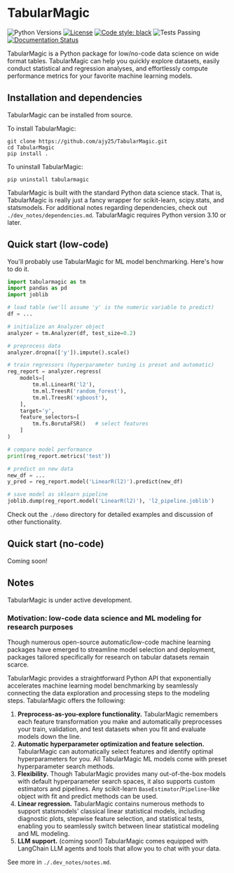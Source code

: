# TabularMagic

![Python Versions](https://img.shields.io/badge/python-3.10%20%7C%203.11%20%7C%203.12-blue)
[![License](https://img.shields.io/badge/License-BSD%203--Clause-blue.svg)](https://opensource.org/licenses/BSD-3-Clause)
[![Code style: black](https://img.shields.io/badge/code%20style-black-000000.svg)](https://github.com/psf/black)
![Tests Passing](https://github.com/ajy25/TabularMagic/actions/workflows/test.yml/badge.svg)
[![Documentation Status](https://readthedocs.org/projects/tabularmagic/badge/?version=latest)](https://tabularmagic.readthedocs.io/en/latest/?badge=latest)



TabularMagic is a Python package for low/no-code data science on wide format tables.
TabularMagic can help you quickly explore datasets, 
easily conduct statistical and regression analyses, 
and effortlessly compute performance metrics for your favorite machine learning models.


## Installation and dependencies

TabularMagic can be installed from source.

To install TabularMagic:
```
git clone https://github.com/ajy25/TabularMagic.git
cd TabularMagic
pip install .
```

To uninstall TabularMagic:
```
pip uninstall tabularmagic
```

TabularMagic is built with the standard Python data science stack.
That is, TabularMagic is really just a fancy wrapper for scikit-learn, scipy.stats, and statsmodels. 
For additional notes regarding dependencies, check out `./dev_notes/dependencies.md`. 
TabularMagic requires Python version 3.10 or later.


## Quick start (low-code)

You'll probably use TabularMagic for ML model benchmarking. Here's how to do it.

```python
import tabularmagic as tm
import pandas as pd
import joblib

# load table (we'll assume 'y' is the numeric variable to predict)
df = ...

# initialize an Analyzer object
analyzer = tm.Analyzer(df, test_size=0.2)

# preprocess data
analyzer.dropna(['y']).impute().scale()

# train regressors (hyperparameter tuning is preset and automatic)
reg_report = analyzer.regress(
    models=[
        tm.ml.LinearR('l2'),
        tm.ml.TreesR('random_forest'),
        tm.ml.TreesR('xgboost'),
    ],
    target='y',
    feature_selectors=[
        tm.fs.BorutaFSR()   # select features
    ]
)

# compare model performance
print(reg_report.metrics('test'))

# predict on new data
new_df = ...
y_pred = reg_report.model('LinearR(l2)').predict(new_df)

# save model as sklearn pipeline
joblib.dump(reg_report.model('LinearR(l2)'), 'l2_pipeline.joblib')
```

Check out the `./demo` directory for detailed examples and discussion of other functionality.




## Quick start (no-code)

Coming soon!


## Notes

TabularMagic is under active development.

### Motivation: low-code data science and ML modeling for research purposes

Though numerous open-source automatic/low-code machine learning packages have emerged to streamline model selection and deployment, packages tailored specifically for research on tabular datasets remain scarce.

TabularMagic provides a straightforward Python API that exponentially accelerates machine learning model benchmarking by seamlessly connecting the data exploration and processing steps to the modeling steps. TabularMagic offers the following:
1. **Preprocess-as-you-explore functionality.** TabularMagic remembers each feature transformation you make and automatically preprocesses your train, validation, and test datasets when you fit and evaluate models down the line. 
2. **Automatic hyperparameter optimization and feature selection.** TabularMagic can automatically select features and identify optimal hyperparameters for you. All TabularMagic ML models come with preset hyperparameter search methods. 
3. **Flexibility.** Though TabularMagic provides many out-of-the-box models with default hyperparameter search spaces, it also supports custom estimators and pipelines. Any scikit-learn `BaseEstimator`/`Pipeline`-like object with fit and predict methods can be used. 
4. **Linear regression.** TabularMagic contains numerous methods to support statsmodels' classical linear statistical models, including diagnostic plots, stepwise feature selection, and statistical tests, enabling you to seamlessly switch between linear statistical modeling and ML modeling.
5. **LLM support.**  (coming soon!) TabularMagic comes equipped with LangChain LLM agents and tools that allow you to chat with your data. 

See more in `./.dev_notes/notes.md`.







